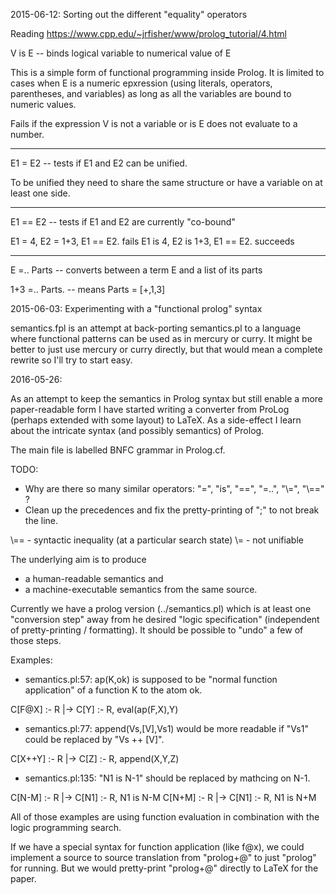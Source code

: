 2015-06-12: Sorting out the different "equality" operators

  Reading https://www.cpp.edu/~jrfisher/www/prolog_tutorial/4.html

  V is E  -- binds logical variable to numerical value of E

  This is a simple form of functional programming inside Prolog. It is
  limited to cases when E is a numeric epxression (using literals,
  operators, parentheses, and variables) as long as all the variables
  are bound to numeric values.

  Fails if the expression V is not a variable or is E does not
  evaluate to a number.

----

  E1 = E2  -- tests if E1 and E2 can be unified.

  To be unified they need to share the same structure or have a
  variable on at least one side.

----

  E1 == E2 -- tests if E1 and E2 are currently "co-bound"

  E1 =  4, E2 =  1+3, E1 == E2.  fails
  E1 is 4, E2 is 1+3, E1 == E2.  succeeds

----

  E =.. Parts  -- converts between a term E and a list of its parts

  1+3 =.. Parts. -- means Parts = [+,1,3]

2015-06-03: Experimenting with a "functional prolog" syntax

  semantics.fpl is an attempt at back-porting semantics.pl to a
  language where functional patterns can be used as in mercury or
  curry. It might be better to just use mercury or curry directly, but
  that would mean a complete rewrite so I'll try to start easy.

2016-05-26:

As an attempt to keep the semantics in Prolog syntax but still enable
a more paper-readable form I have started writing a converter from
ProLog (perhaps extended with some layout) to LaTeX.  As a side-effect
I learn about the intricate syntax (and possibly semantics) of Prolog.

The main file is labelled BNFC grammar in Prolog.cf.

TODO:
* Why are there so many similar operators: "=", "is", "==", "=..", "\\=", "\\==" ?
* Clean up the precedences and fix the pretty-printing of ";" to not break the line.

\\== - syntactic inequality (at a particular search state)
\\=  - not unifiable


The underlying aim is to produce
* a human-readable semantics and
* a machine-executable semantics
from the same source.

Currently we have a prolog version (../semantics.pl) which is at least
one "conversion step" away from he desired "logic specification"
(independent of pretty-printing / formatting). It should be possible
to "undo" a few of those steps.

Examples:
* semantics.pl:57: ap(K,ok) is supposed to be "normal function application" of a function K to the atom ok.

C[F@X] :- R   |->    C[Y] :- R, eval(ap(F,X),Y)

* semantics.pl:77: append(Vs,[V],Vs1) would be more readable if "Vs1" could be replaced by "Vs ++ [V]".

C[X++Y] :- R   |->   C[Z] :- R, append(X,Y,Z)


* semantics.pl:135: "N1 is N-1" should be replaced by mathcing on N-1.

C[N-M] :- R   |->   C[N1] :- R, N1 is N-M
C[N+M] :- R   |->   C[N1] :- R, N1 is N+M


All of those examples are using function evaluation in combination
with the logic programming search.

If we have a special syntax for function application (like f@x), we
could implement a source to source translation from "prolog+@" to just
"prolog" for running. But we would pretty-print "prolog+@" directly to
LaTeX for the paper.

